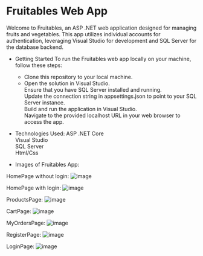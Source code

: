 # Fruitables Web App

Welcome to Fruitables, an ASP .NET web application designed for managing fruits and vegetables. This app utilizes individual accounts for authentication, leveraging Visual Studio for development and SQL Server for the database backend. <br />

- Getting Started
To run the Fruitables web app locally on your machine, follow these steps:<br />
    - Clone this repository to your local machine.<br />
    - Open the solution in Visual Studio. <br />
    Ensure that you have SQL Server installed and running. <br />
    Update the connection string in appsettings.json to point to your SQL Server instance. <br />
    Build and run the application in Visual Studio. <br />
    Navigate to the provided localhost URL in your web browser to access the app. <br />

- Technologies Used: 
  ASP .NET Core <br />
  Visual Studio <br />
  SQL Server <br />
  Html/Css <br />
  
- Images of Fruitables App:

HomePage without login:
![image](https://github.com/Kartic23/Fruitables-Shop/assets/105547398/f84cb68a-d64b-4603-b24d-c91be2976de1)

HomePage with login:
![image](https://github.com/Kartic23/Fruitables-Shop/assets/105547398/0123a615-b254-4fb4-9ec2-84da914b707c)

ProductsPage:
![image](https://github.com/Kartic23/Fruitables-Shop/assets/105547398/b2f0dfd0-e19f-42a9-816f-31b4a63aba20)

CartPage:
![image](https://github.com/Kartic23/Fruitables-Shop/assets/105547398/df5a6cc3-2f06-4575-9303-68cf3ff68a1b)

MyOrdersPage:
![image](https://github.com/Kartic23/Fruitables-Shop/assets/105547398/0e9b474e-f79f-4504-8481-bf75c6e305ae)

RegisterPage:
![image](https://github.com/Kartic23/Fruitables-Shop/assets/105547398/24b07763-79de-42ba-92c1-f7cfce92b12c)

LoginPage:
![image](https://github.com/Kartic23/Fruitables-Shop/assets/105547398/724e5f08-d188-42eb-b9bc-cb0271dc1be9)



